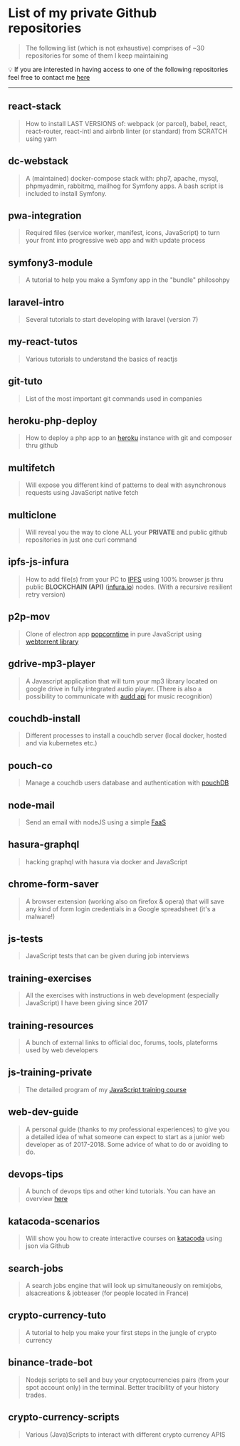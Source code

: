 # List of my private Github repositories

> The following list (which is not exhaustive) comprises of ~30 repositories for some of them I keep maintaining

:bulb: If you are interested in having access to one of the following repositories feel free to contact me [here](https://arthur.xn--grgoi-csa.re/contact)

___

## react-stack

>How to install LAST VERSIONS of: webpack (or parcel), babel, react, react-router, react-intl and airbnb linter (or standard) from SCRATCH using yarn

## dc-webstack

>A (maintained) docker-compose stack with: php7, apache, mysql, phpmyadmin, rabbitmq, mailhog for Symfony apps. A bash script is included to install Symfony.

## pwa-integration

>Required files (service worker, manifest, icons, JavaScript) to turn your front into progressive web app and with update process

## symfony3-module

>A tutorial to help you make a Symfony app in the "bundle" philosohpy

## laravel-intro

>Several tutorials to start developing with laravel (version 7)

## my-react-tutos

>Various tutorials to understand the basics of reactjs

## git-tuto

>List of the most important git commands used in companies

## heroku-php-deploy

>How to deploy a php app to an [heroku](https://www.heroku.com/) instance with git and composer thru github

## multifetch

>Will expose you different kind of patterns to deal with asynchronous requests using JavaScript native fetch

## multiclone

>Will reveal you the way to clone ALL your **PRIVATE** and public github repositories in just one curl command

## ipfs-js-infura

>How to add file(s) from your PC to [IPFS](https://en.wikipedia.org/wiki/InterPlanetary_File_System) using 100% browser js thru public **BLOCKCHAIN (API)** ([infura.io](https://infura.io)) nodes. (With a recursive resilient retry version)

## p2p-mov

> Clone of electron app [popcorntime](https://popcorntime.app/fr/) in pure JavaScript using [webtorrent library](https://github.com/webtorrent/webtorrent)

## gdrive-mp3-player

> A Javascript application that will turn your mp3 library located on google drive in fully integrated audio player. (There is also a possibility to communicate with [audd api](https://audd.io/) for music recognition)

## couchdb-install

>Different processes to install a couchdb server (local docker, hosted and via kubernetes etc.)

## pouch-co

>Manage a couchdb users database and authentication with [pouchDB](https://pouchdb.com)

## node-mail

>Send an email with nodeJS using a simple [FaaS](https://en.wikipedia.org/wiki/Function_as_a_service)

## hasura-graphql

> hacking graphql with hasura via docker and JavaScript

## chrome-form-saver

>A browser extension (working also on firefox & opera) that will save any kind of form login credentials in a Google spreadsheet (it's a malware!)

## js-tests

>JavaScript tests that can be given during job interviews

## training-exercises

>All the exercises with instructions in web development (especially JavaScript) I have been giving since 2017

## training-resources

>A bunch of external links to official doc, forums, tools, plateforms used by web developers

## js-training-private

>The detailed program of my [JavaScript training course](../../../javascript-training)

## web-dev-guide

>A personal guide (thanks to my professional experiences) to give you a detailed idea of what someone can expect to start as a junior web developer as of 2017-2018. Some advice of what to do or avoiding to do.

## devops-tips

>A bunch of devops tips and other kind tutorials. You can have an overview [here](https://arthur.xn--grgoi-csa.re/tips)

## katacoda-scenarios

> Will show you how to create interactive courses on [katacoda](https://www.katacoda.com/) using json via Github

## search-jobs

>A search jobs engine that will look up simultaneously on remixjobs, alsacreations & jobteaser (for people located in France)

## crypto-currency-tuto

>A tutorial to help you make your first steps in the jungle of crypto currency

## binance-trade-bot

>Nodejs scripts to sell and buy your cryptocurrencies pairs (from your spot account only) in the terminal. Better tracibility of your history trades.

## crypto-currency-scripts

> Various (Java)Scripts to interact with different crypto currency APIS
